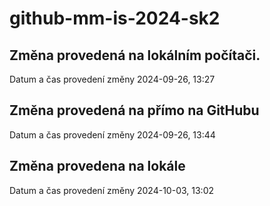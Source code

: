 # github-mm-is-2024-sk2

## Změna provedená na lokálním počítači.
Datum a čas provedení změny 2024-09-26, 13:27

## Změna provedená na přímo na GitHubu
Datum a čas provedení změny 2024-09-26, 13:44

## Změna provedena na lokále
Datum a čas provedení změny 2024-10-03, 13:02
